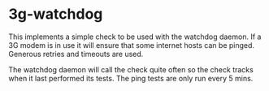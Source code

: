 # 3g-watchdog

This implements a simple check to be used with the watchdog daemon. If
a 3G modem is in use it will ensure that some internet hosts can be
pinged. Generous retries and timeouts are used.

The watchdog daemon will call the check quite often so the check
tracks when it last performed its tests. The ping tests are only run
every 5 mins.
